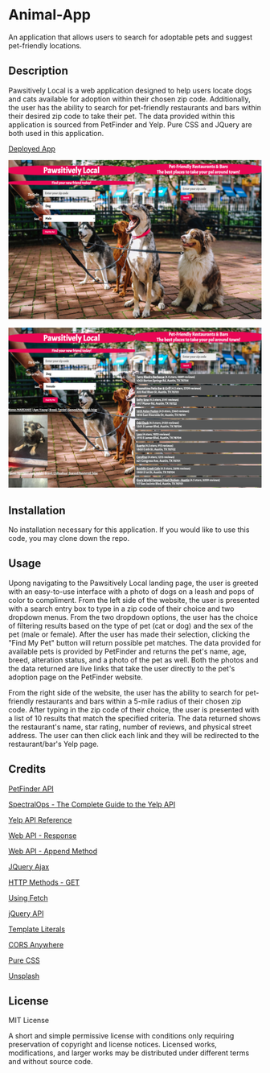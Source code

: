 # Animal-App
An application that allows users to search for adoptable pets and suggest pet-friendly locations.

## Description

Pawsitively Local is a web application designed to help users locate dogs and cats available for adoption within their chosen zip code. Additionally, the user has the ability to search for pet-friendly restaurants and bars within their desired zip code to take their pet. The data provided within this application is sourced from PetFinder and Yelp. Pure CSS and JQuery are both used in this application.

[Deployed App](https://chadkraus87.github.io/Animal-App)

![Front End Landing Page](assets/images/pawsitivelylocalfrontend.png)

![Search Results](assets/images/searchresults.png)

## Installation

No installation necessary for this application. If you would like to use this code, you may clone down the repo.

## Usage

Upong navigating to the Pawsitively Local landing page, the user is greeted with an easy-to-use interface with a photo of dogs on a leash and pops of color to compliment. From the left side of the website, the user is presented with a search entry box to type in a zip code of their choice and two dropdown menus. From the two dropdown options, the user has the choice of filtering results based on the type of pet (cat or dog) and the sex of the pet (male or female). After the user has made their selection, clicking the "Find My Pet" button will return possible pet matches. The data provided for available pets is provided by PetFinder and returns the pet's name, age, breed, alteration status, and a photo of the pet as well. Both the photos and the data returned are live links that take the user directly to the pet's adoption page on the PetFinder website.

From the right side of the website, the user has the ability to search for pet-friendly restaurants and bars within a 5-mile radius of their chosen zip code. After typing in the zip code of their choice, the user is presented with a list of 10 results that match the specified criteria. The data returned shows the restaurant's name, star rating, number of reviews, and physical street address. The user can then click each link and they will be redirected to the restaurant/bar's Yelp page.

## Credits

[PetFinder API](https://www.petfinder.com/developers/v2/docs/)

[SpectralOps - The Complete Guide to the Yelp API](https://spectralops.io/blog/yelp-api-guide/)

[Yelp API Reference](https://docs.developer.yelp.com/reference/v3_business_search)

[Web API - Response](https://developer.mozilla.org/en-US/docs/Web/API/Response)

[Web API - Append Method](https://developer.mozilla.org/en-US/docs/Web/API/Element/append)

[JQuery Ajax](https://api.jquery.com/jquery.ajax/)

[HTTP Methods - GET](https://developer.mozilla.org/en-US/docs/Web/HTTP/Methods/GET)

[Using Fetch](https://developer.mozilla.org/en-US/docs/Web/API/Fetch_API/Using_Fetch)

[jQuery API](https://api.jquery.com/)

[Template Literals](https://developer.mozilla.org/en-US/docs/Web/JavaScript/Reference/Template_literals)

[CORS Anywhere](https://code4developers.com/cors-anywhere/)

[Pure CSS](https://purecss.io/start/)

[Unsplash](https://unsplash.com/photos/aI3EBLvcyu4)


## License

MIT License

A short and simple permissive license with conditions only requiring preservation of copyright and license notices. Licensed works, modifications, and larger works may be distributed under different terms and without source code.